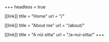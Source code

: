 +++
headless = true

[[link]]
title = "Home"
url = "/"

[[link]]
title = "About me"
url = "/about/"

[[link]]
title = "A nüi sitta"
url = "/a-nui-sitta/"
+++
